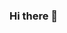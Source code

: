 ### Hi there 👋

<!--
**ElizbethK/ElizbethK** is a ✨ _special_ ✨ repository because its `README.md` (this file) appears on your GitHub profile.

- 🌱 I’m currently learning with help from docs.github.com

